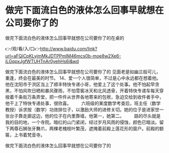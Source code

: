 # 做完下面流白色的液体怎么回事早就想在公司要你了的
做完下面流白色的液体怎么回事早就想在公司要你了的在桌的

👉/观/看/入/口👉http://www.baidu.com/link?url=aFQjCpKLyjmMkJDTPPmIM46mcs0b-moe8w2Xe6-iLGqpxJgfWTUHTnAr0yehHs6i&wd

做完下面流白色的液体怎么回事早就想在公司要你了的	见面老是如幽兰般可儿，重逢，终会在最美的时节。
	14、爱一个人很简单，不过是心中永远都在想着他。
他在沈阳市于洪区当上了顺丰特快专递小哥，他爱上了这个处事。他不怕起早贪黑，不怕风吹日晒和暴风骤雨，不怕雪窖冰天和北风透骨，开着特快专递车每天穿梭着千条街万条弄堂，把一件件从世界各地寄来的包袱，急迫交给到收件者手中，他干上了特快专递处事，很欣喜。
　　六班级的某度数学考查后，班主任（数学教授）诉求按（数学）功效排位子，以激励大师的进修关切。她的位子是进家世一张台子靠走廊这边，他的位子在内里靠墙，他第一，她第二。
　　路的尽头就是我的目的地，一个寺院。暗红的山门紧闭，经过岁月风雨的侵蚀，颜色已暗淡。留下两尊石狮张牙舞爪，两棵老槐枝叶繁茂，遮掩着前殿上莲花形的窗户。前殿的额匾，上书着梵音寺。

做完下面流白色的液体怎么回事早就想在公司要你了的
